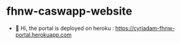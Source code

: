 # fhnw-caswapp-website

- 👋 Hi, the portal is deployed on heroku : https://cyriadam-fhnw-portal.herokuapp.com
